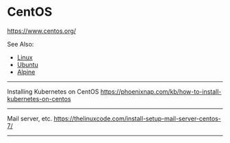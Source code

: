 # CentOS

https://www.centos.org/

See Also:

  - [Linux](Linux.md)
  - [Ubuntu](Ubuntu.md)
  - [Alpine](Alpine.md)

---

Installing Kubernetes on CentOS
https://phoenixnap.com/kb/how-to-install-kubernetes-on-centos
  
---

Mail server, etc.
https://thelinuxcode.com/install-setup-mail-server-centos-7/

---
